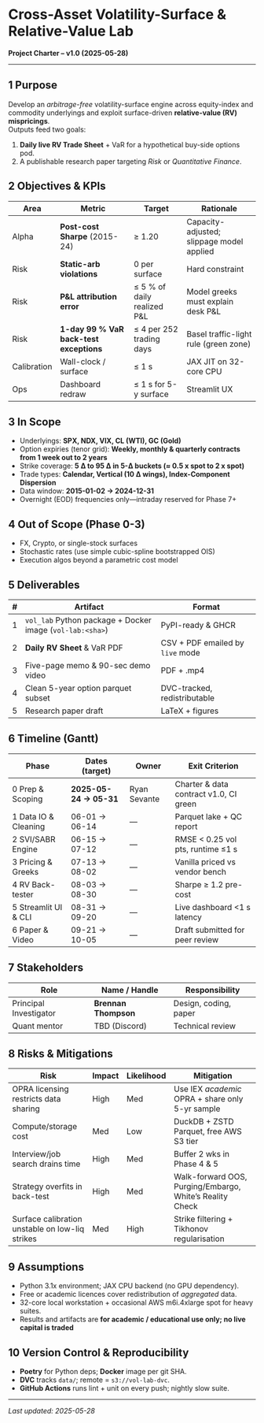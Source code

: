 # Cross-Asset Volatility-Surface & Relative-Value Lab  
**Project Charter – v1.0 (2025-05-28)**  

---

## 1 Purpose
Develop an *arbitrage-free* volatility-surface engine across equity-index and commodity underlyings and exploit surface-driven **relative-value (RV) mispricings**.  
Outputs feed two goals:  
1. **Daily live RV Trade Sheet** + VaR for a hypothetical buy-side options pod.  
2. A publishable research paper targeting *Risk* or *Quantitative Finance*.

## 2 Objectives & KPIs

| Area | Metric | Target | Rationale |
|------|--------|--------|-----------|
| Alpha | **Post-cost Sharpe** (2015-24) | ≥ 1.20 | Capacity-adjusted; slippage model applied |
| Risk | **Static-arb violations** | 0 per surface | Hard constraint |
| Risk | **P&L attribution error** | ≤ 5 % of daily realized P&L | Model greeks must explain desk P&L |
| Risk | **1-day 99 % VaR back-test exceptions** | ≤ 4 per 252 trading days | Basel traffic-light rule (green zone) |
| Calibration | Wall-clock / surface | ≤ 1 s | JAX JIT on 32-core CPU |
| Ops | Dashboard redraw | ≤ 1 s for 5-y surface | Streamlit UX |

## 3 In Scope
* Underlyings: **SPX, NDX, VIX, CL (WTI), GC (Gold)**
* Option expiries (tenor grid): **Weekly, monthly & quarterly contracts from 1 week out to 2 years**
* Strike coverage: **5 Δ to 95 Δ in 5-Δ buckets (≈ 0.5 x spot to 2 x spot)**
* Trade types: **Calendar, Vertical (10 Δ wings), Index-Component Dispersion**
* Data window: **2015-01-02 → 2024-12-31**
* Overnight (EOD) frequencies only—intraday reserved for Phase 7+

## 4 Out of Scope (Phase 0-3)
* FX, Crypto, or single-stock surfaces  
* Stochastic rates (use simple cubic-spline bootstrapped OIS)  
* Execution algos beyond a parametric cost model

## 5 Deliverables
| # | Artifact | Format |
|---|----------|--------|
| 1 | `vol_lab` Python package + Docker image (`vol-lab:<sha>`) | PyPI-ready & GHCR |
| 2 | **Daily RV Sheet** & VaR PDF | CSV + PDF emailed by `live` mode |
| 3 | Five-page memo & 90-sec demo video | PDF + .mp4 |
| 4 | Clean 5-year option parquet subset | DVC-tracked, redistributable |
| 5 | Research paper draft | LaTeX + figures |

## 6 Timeline (Gantt)

| Phase | Dates (target) | Owner | Exit Criterion |
|-------|----------------|-------|----------------|
| 0 Prep & Scoping | **2025-05-24 → 05-31** | Ryan Sevante | Charter & data contract v1.0, CI green |
| 1 Data IO & Cleaning | 06-01 → 06-14 | — | Parquet lake + QC report |
| 2 SVI/SABR Engine | 06-15 → 07-12 | — | RMSE < 0.25 vol pts, runtime ≤1 s |
| 3 Pricing & Greeks | 07-13 → 08-02 | — | Vanilla priced vs vendor bench |
| 4 RV Back-tester | 08-03 → 08-30 | — | Sharpe ≥ 1.2 pre-cost |
| 5 Streamlit UI & CLI | 08-31 → 09-20 | — | Live dashboard <1 s latency |
| 6 Paper & Video | 09-21 → 10-05 | — | Draft submitted for peer review |

## 7 Stakeholders
| Role | Name / Handle | Responsibility |
|------|---------------|----------------|
| Principal Investigator | **Brennan Thompson** | Design, coding, paper |
| Quant mentor | TBD (Discord) | Technical review |

## 8 Risks & Mitigations

| Risk | Impact | Likelihood | Mitigation |
|------|--------|-----------|------------|
| OPRA licensing restricts data sharing | High | Med | Use IEX *academic* OPRA + share only 5-yr sample |
| Compute/storage cost | Med | Low | DuckDB + ZSTD Parquet, free AWS S3 tier |
| Interview/job search drains time | High | Med | Buffer 2 wks in Phase 4 & 5 |
| Strategy overfits in back-test | High | Med | Walk-forward OOS, Purging/Embargo, White’s Reality Check |
| Surface calibration unstable on low-liq strikes | Med | High | Strike filtering + Tikhonov regularisation |

## 9 Assumptions
* Python 3.1x environment; JAX CPU backend (no GPU dependency).  
* Free or academic licences cover redistribution of *aggregated* data.  
* 32-core local workstation + occasional AWS m6i.4xlarge spot for heavy suites.
* Results and artifacts are **for academic / educational use only; no live capital is traded**

## 10 Version Control & Reproducibility
* **Poetry** for Python deps; **Docker** image per git SHA.  
* **DVC** tracks `data/`; remote = `s3://vol-lab-dvc`.  
* **GitHub Actions** runs lint + unit on every push; nightly slow suite.

---

_Last updated: 2025-05-28_
